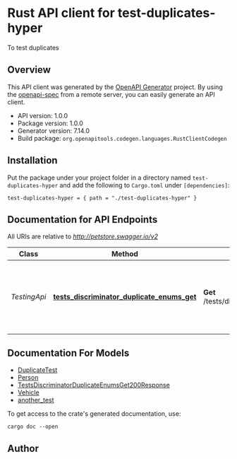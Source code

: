# Rust API client for test-duplicates-hyper

To test duplicates


## Overview

This API client was generated by the [OpenAPI Generator](https://openapi-generator.tech) project.  By using the [openapi-spec](https://openapis.org) from a remote server, you can easily generate an API client.

- API version: 1.0.0
- Package version: 1.0.0
- Generator version: 7.14.0
- Build package: `org.openapitools.codegen.languages.RustClientCodegen`

## Installation

Put the package under your project folder in a directory named `test-duplicates-hyper` and add the following to `Cargo.toml` under `[dependencies]`:

```
test-duplicates-hyper = { path = "./test-duplicates-hyper" }
```

## Documentation for API Endpoints

All URIs are relative to *http://petstore.swagger.io/v2*

Class | Method | HTTP request | Description
------------ | ------------- | ------------- | -------------
*TestingApi* | [**tests_discriminator_duplicate_enums_get**](docs/TestingApi.md#tests_discriminator_duplicate_enums_get) | **Get** /tests/discriminatorDuplicateEnums | Test for duplicate enums when using discriminator. (One of the issues in #20500)


## Documentation For Models

 - [DuplicateTest](docs/DuplicateTest.md)
 - [Person](docs/Person.md)
 - [TestsDiscriminatorDuplicateEnumsGet200Response](docs/TestsDiscriminatorDuplicateEnumsGet200Response.md)
 - [Vehicle](docs/Vehicle.md)
 - [another_test](docs/another_test.md)


To get access to the crate's generated documentation, use:

```
cargo doc --open
```

## Author



